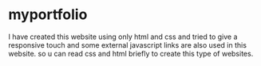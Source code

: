 # myportfolio
I have created this website using only html and css and tried to give a responsive touch and some external javascript links are also used in this website.
so  u can read css and html briefly to create this type of websites.
